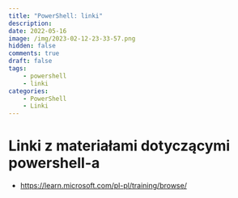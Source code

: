 ```yaml
---
title: "PowerShell: linki"
description: 
date: 2022-05-16
image: /img/2023-02-12-23-33-57.png
hidden: false
comments: true
draft: false
tags:
    - powershell
    - linki
categories:
    - PowerShell
    - Linki
---
```


# Linki z materiałami dotyczącymi powershell-a

- https://learn.microsoft.com/pl-pl/training/browse/

